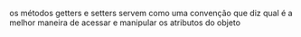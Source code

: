 os métodos getters e setters servem como uma convenção que diz qual é a melhor maneira de acessar e manipular os atributos do objeto

